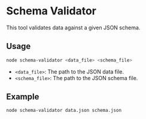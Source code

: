 # Schema Validator

This tool validates data against a given JSON schema.

## Usage

```bash
node schema-validator <data_file> <schema_file>
```

-   `<data_file>`: The path to the JSON data file.
-   `<schema_file>`: The path to the JSON schema file.

## Example

```bash
node schema-validator data.json schema.json
```
